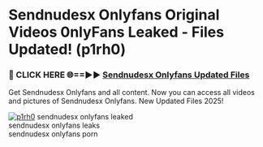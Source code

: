 # Sendnudesx Onlyfans Original Videos 0nlyFans Leaked - Files Updated! (p1rh0)

<h3>🔴 CLICK HERE 🌐==►► <a href="https://tinyurl.com/ms9xzufz" rel="nofollow">Sendnudesx Onlyfans Updated Files</a></h3>

Get Sendnudesx Onlyfans and all content. Now you can access all videos and pictures of Sendnudesx Onlyfans. New Updated Files 2025!

[![p1rh0](https://i.imgur.com/ppqm5kG.gif)](https://tinyurl.com/ms9xzufz)
sendnudesx onlyfans leaked<br>
sendnudesx onlyfans leaks<br>
sendnudesx onlyfans porn